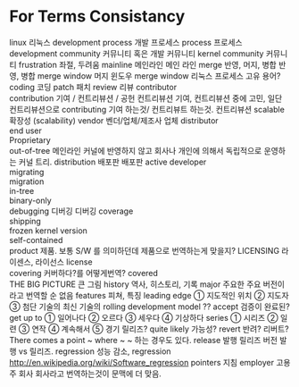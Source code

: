 # For Terms Consistancy

linux				리눅스
development process		개발 프로세스
process				프로세스
development community		커뮤니티 혹은 개발 커뮤니티
kernel community		커뮤니티
frustration			좌절, 두려움
mainline			메인라인	메인 라인
merge				반영, 머지, 병합	반영, 병합
merge window			머지 윈도우	merge window	리눅스 프로세스 고유 용어?
coding				코딩
patch				패치
review				리뷰
contributor			
contribution			기여 / 컨트리뷰션 / 공헌	컨트리뷰션	기여, 컨트리뷰션 중에 고민, 일단 컨트리뷰션으로
contributing			기여 하는것/ 컨트리뷰트 하는것.	컨트리뷰션
scalable			확장성 (scalability)
vendor				벤더/업체/제조사	업체
distributor			
end user			
Proprietary			
out-of-tree			메인라인 커널에 반영하지 않고 회사나 개인에 의해서 독립적으로 운영하는 커널 트리.
distribution			배포판	배포판
active developer		
migrating			
migration			
in-tree				
binary-only			
debugging			디버깅	디버깅
coverage			
shipping			
frozen kernel version		
self-contained			
product				제품.	보통 S/W 를 의미하던데 제품으로 번역하는게 맞을지?
LICENSING			라이센스, 라이선스
license				
covering			커버하다?를 어떻게번역?
covered				
THE BIG PICTURE			큰 그림
history				역사, 히스토리, 기록
major				주요한		주요 버전이라고 번역할 순 없음
features			피쳐, 특징
leading edge			① 지도적인 위치 ② 지도자 ③ 첨단 기술의		최신 기술의
rolling development model 			??
accept				검증이 완료된?
get up to			① 일어나다 ② 오르다 ③ 세우다 ④ 기상하다
series				① 시리즈 ② 일련 ③ 연작 ④ 계속해서 ⑤ 경기		릴리즈?
quite likely			가능성?
revert				반려? 리버트?
There comes a point ~ where ~	~ 하는 경우도 있다.
release				발행	릴리즈	버전 발행 vs 릴리즈.
regression			성능 감소, regression	http://en.wikipedia.org/wiki/Software_regression
pointers			지침
employer			고용주	회사	회사라고 번역하는것이 문맥에 더 맞음.
